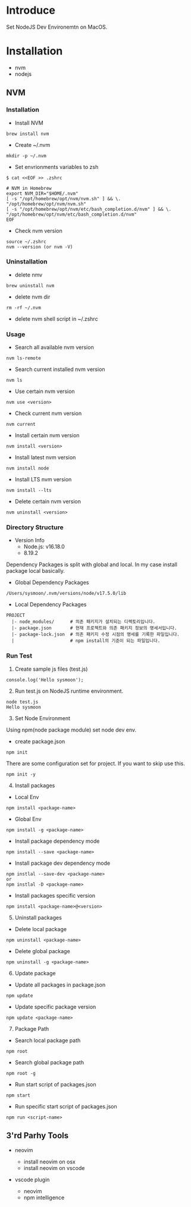 # Introduce
Set NodeJS Dev Environemtn on MacOS.

# Installation
- nvm
- nodejs


## NVM

### Installation

- Install NVM
```
brew install nvm
```

- Create ~/.nvm
```
mkdir -p ~/.nvm
```

- Set envrionments variables to zsh
```
$ cat <<EOF >> .zshrc

# NVM in Homebrew
export NVM_DIR="$HOME/.nvm"
[ -s "/opt/homebrew/opt/nvm/nvm.sh" ] && \. "/opt/homebrew/opt/nvm/nvm.sh"
[ -s "/opt/homebrew/opt/nvm/etc/bash_completion.d/nvm" ] && \. "/opt/homebrew/opt/nvm/etc/bash_completion.d/nvm"
EOF
```

- Check nvm version
```
source ~/.zshrc
nvm --version (or nvm -V)
```

### Uninstallation

- delete nmv
```
brew uninstall nvm
```

- delete nvm dir
```
rm -rf ~/.nvm
```

- delete nvm shell script in ~/.zshrc

### Usage

- Search all available nvm version
```
nvm ls-remote
```

- Search current installed nvm version
```
nvm ls
```

- Use certain nvm version
```
nvm use <version>
```

- Check current nvm version
```
nvm current
```

- Install certain nvm version
```
nvm install <version>
```

- Install latest nvm version
```
nvm install node
```

- Install LTS nvm version
```
nvm install --lts
```

- Delete certain nvm version
```
nvm uninstall <version>
```

### Directory Structure

* Version Info
  - Node.js: v16.18.0
  - 8.19.2

Dependency Packages is split with global and local.
In my case install package local basically.

* Global Dependency Packages
```
/Users/sysmoon/.nvm/versions/node/v17.5.0/lib
```

* Local Dependency Packages
```
PROJECT
  |- node_modules/      # 의존 패키지가 설치되는 디렉토리입니다.
  |- package.json       # 현재 프로젝트와 의존 패키지 정보의 명세서입니다.
  |- package-lock.json  # 의존 패키지 수정 시점의 명세를 기록한 파일입니다.
  |                     # npm install의 기준이 되는 파일입니다.
```

### Run Test

1. Create sample js files (test.js)

```
console.log('Hello sysmoon');
```

2. Run test.js on NodeJS runtime environment.
```
node test.js
Hello sysmoon
```

3. Set Node Environment

Using npm(node package module) set node dev env.

* create package.json
```
npm init
```

There are some configuration set for project.
If you want to skip use this.
```
npm init -y
```

4. Install packages

* Local Env
```
npm install <package-name>
```

* Global Env
```
npm install -g <package-name>
```

* Install package dependency mode
```
npm install --save <package-name>
```

* Install package dev dependency mode
```
npm instlal --save-dev <package-name>
or
npm instlal -D <package-name>
```

* Install packages specific version
```
npm install <package-name>@<version>
```

5. Uninstall packages
* Delete local package
```
npm uninstall <package-name>
```

* Delete global package
```
npm uninstall -g <package-name>
```

6. Update package
* Update all packages in package.json
```
npm update
```

* Update specific package version
```
npm update <package-name>
```

7. Package Path

* Search local package path
```
npm root
```

* Search global package path
```
npm root -g
```

* Run start script of packages.json
```
npm start
```

* Run specific start script of packages.json
```
npm run <script-name>
```

## 3'rd Parhy Tools

- neovim
  - install neovim on osx
  - install neovim on vscode

- vscode plugin
  - neovim
  - npm intelligence


